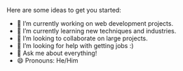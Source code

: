 Here are some ideas to get you started:

- 🔭 I’m currently working on web development projects.
- 🌱 I’m currently learning new techniques and industries.
- 👯 I’m looking to collaborate on large projects.
- 🤔 I’m looking for help with getting jobs :)
- 💬 Ask me about everything!
- 😄 Pronouns: He/Him
